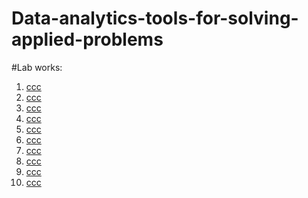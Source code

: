 # Data-analytics-tools-for-solving-applied-problems
#Lab works:
1. [ccc]()
2. [ccc]()
3. [ccc]()
4. [ccc]()
5. [ccc]()
6. [ccc]()
7. [ccc]()
8. [ccc]()
9. [ccc]()
10. [ccc]()

